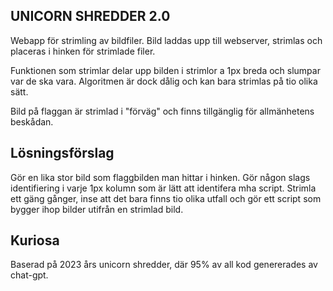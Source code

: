 ## UNICORN SHREDDER 2.0
Webapp för strimling av bildfiler.
Bild laddas upp till webserver, strimlas och placeras i hinken för strimlade filer.

Funktionen som strimlar delar upp bilden i strimlor a 1px breda och slumpar var de ska vara.
Algoritmen är dock dålig och kan bara strimlas på tio olika sätt.

Bild på flaggan är strimlad i "förväg" och finns tillgänglig för allmänhetens beskådan.

## Lösningsförslag
Gör en lika stor bild som flaggbilden man hittar i hinken. Gör någon slags identifiering i varje 1px kolumn som är lätt att identifera mha script.
Strimla ett gäng gånger, inse att det bara finns tio olika utfall och gör ett script som bygger ihop bilder utifrån en strimlad bild.

## Kuriosa
Baserad på 2023 års unicorn shredder, där 95% av all kod genererades av chat-gpt.
